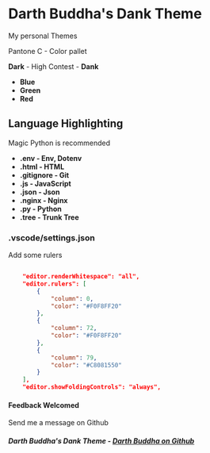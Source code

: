 # **Darth Buddha's Dank Theme**

My personal Themes

Pantone C - Color pallet

**Dark** - High Contest - **Dank**

-   **Blue**
-   **Green**
-   **Red**

## **Language Highlighting**

Magic Python is recommended

-   **.env - Env, Dotenv**
-   **.html - HTML**
-   **.gitignore - Git**
-   **.js - JavaScript**
-   **.json - Json**
-   **.nginx - Nginx**
-   **.py - Python**
-   **.tree - Trunk Tree**

### **.vscode/settings.json**

Add some rulers

```json

    "editor.renderWhitespace": "all",
    "editor.rulers": [
        {
            "column": 0,
            "color": "#F0F8FF20"
        },
        {
            "column": 72,
            "color": "#F0F8FF20"
        },
        {
            "column": 79,
            "color": "#C8081550"
        }
    ],
    "editor.showFoldingControls": "always",

```

#### **Feedback Welcomed**

Send me a message on Github

##### **Darth Buddha's Dank Theme** - [Darth Buddha on Github](https://github.com/DarthBuddha)

